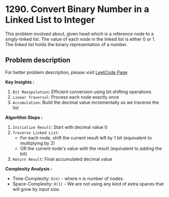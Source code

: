 # 1290. Convert Binary Number in a Linked List to Integer

This problem involved about, given head which is a reference node to a singly-linked list. The value of each node in the linked list is either 0 or 1. The linked list holds the binary representation of a number.

## Problem description

For better problem description, please visit [LeetCode Page](https://leetcode.com/problems/convert-binary-number-in-a-linked-list-to-integer/description/)

**Key Insights :**<br/>

1. `Bit Manipulation`: Efficient conversion using bit shifting operations
2. `Linear Traversal`: Process each node exactly once
3. `Accumulation`: Build the decimal value incrementally as we traverse the list

**Algorithm Steps :**<br/>

1. `Initialize Result`: Start with decimal value 0
2. `Traverse Linked List`:
    - For each node, shift the current result left by 1 bit (equivalent to multiplying by 2)
    - OR the current node's value with the result (equivalent to adding the bit)
3. `Return Result`: Final accumulated decimal value

**Complexity Analysis :**<br/>

-   Time-Complexity: `O(n)` - where n is number of nodes.
-   Space-Complexity: `O(1)` - We are not using any kind of extra spaces that will grow by input size.
